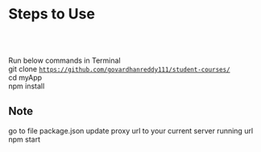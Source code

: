 <h1>Steps to Use</h1><br><br>

Run below commands in Terminal <br>
git clone <code>https://github.com/govardhanreddy111/student-courses/</code><br>
cd myApp <br>
npm install <br>

<h2>Note</h2>
go to file package.json
update proxy url to your current server running url
npm start


